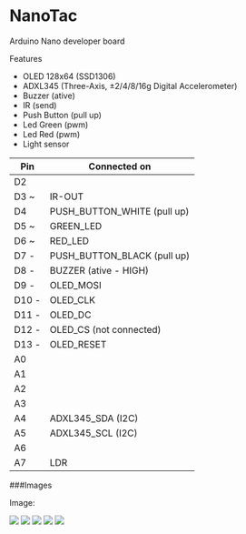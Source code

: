 # NanoTac
Arduino Nano developer board

Features
  - OLED 128x64 (SSD1306)
  - ADXL345 (Three-Axis, ±2/4/8/16g Digital Accelerometer)
  - Buzzer (ative)
  - IR (send)
  - Push Button (pull up)
  - Led Green (pwm)
  - Led Red (pwm)
  - Light sensor
  
| Pin | Connected on                    |
| ------------- | ------------------------------ |
| D2    |      |
| D3 ~  | IR-OUT       |
| D4    | PUSH_BUTTON_WHITE (pull up)   |
| D5 ~  | GREEN_LED    |
| D6 ~  | RED_LED      |
| D7 -  | PUSH_BUTTON_BLACK (pull up)   |
| D8 -  | BUZZER (ative - HIGH)   |
| D9 -  | OLED_MOSI   |
| D10 - | OLED_CLK    |
| D11 - | OLED_DC     |
| D12 - | OLED_CS (not connected)   |
| D13 - | OLED_RESET    |
| A0    |     |
| A1    |     |
| A2    |     |
| A3    |     |
| A4    | ADXL345_SDA (I2C)     |
| A5    | ADXL345_SCL (I2C)     |
| A6    |     |
| A7    | LDR |


###Images

Image:

![](https://github.com/diego123cruz/NanoTac/blob/master/imagens/1.jpg)
![](https://github.com/diego123cruz/NanoTac/blob/master/imagens/2.jpg)
![](https://github.com/diego123cruz/NanoTac/blob/master/imagens/3.jpg)
![](https://github.com/diego123cruz/NanoTac/blob/master/imagens/4.jpg)
![](https://github.com/diego123cruz/NanoTac/blob/master/imagens/5.jpg)
